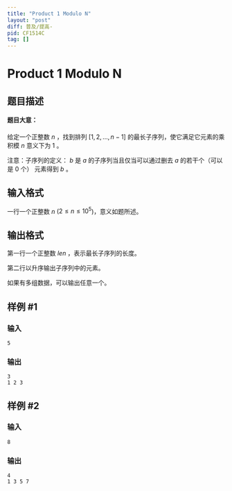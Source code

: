 ```yaml
---
title: "Product 1 Modulo N"
layout: "post"
diff: 普及/提高-
pid: CF1514C
tag: []
---
```


# Product 1 Modulo N

## 题目描述

#### 题目大意：

给定一个正整数 $n$ ，找到排列 $[1,2,...,n-1]$ 的最长子序列，使它满足它元素的乘积模 $n$ 意义下为 $1$ 。

注意：子序列的定义： $b$ 是 $a$ 的子序列当且仅当可以通过删去 $a$ 的若干个（可以是 $0$ 个） 元素得到 $b$ 。

## 输入格式

一行一个正整数 $n$ ($2 \le n \le 10^5$)，意义如题所述。

## 输出格式

第一行一个正整数 $len$ ，表示最长子序列的长度。

第二行以升序输出子序列中的元素。

如果有多组数据，可以输出任意一个。

## 样例 #1

### 输入

```
5
```

### 输出

```
3
1 2 3
```

## 样例 #2

### 输入

```
8
```

### 输出

```
4
1 3 5 7
```


